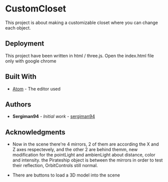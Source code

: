# CustomCloset

This project is about making a customizable closet where you can change each object.

## Deployment

This project have been written in html / three.js.
Open the index.html file only with google chrome

## Built With

* [Atom](https://atom.io/) - The editor used

## Authors

* **Sergiman94** - *Initial work* - [sergiman94](https://twitter.com/sergiman94)


## Acknowledgments

* Now in the scene there're 4 mirrors, 2 of them are according the X and Z axes respectevely,
  and the other 2 are behind themm, new modification for the pointLight and ambienLight about
  distance, color and intensity. the Pirateship object is between the mirrors in order to test
  their reflection, OrbitControls still normal.

* There are buttons to load a 3D model into the scene
